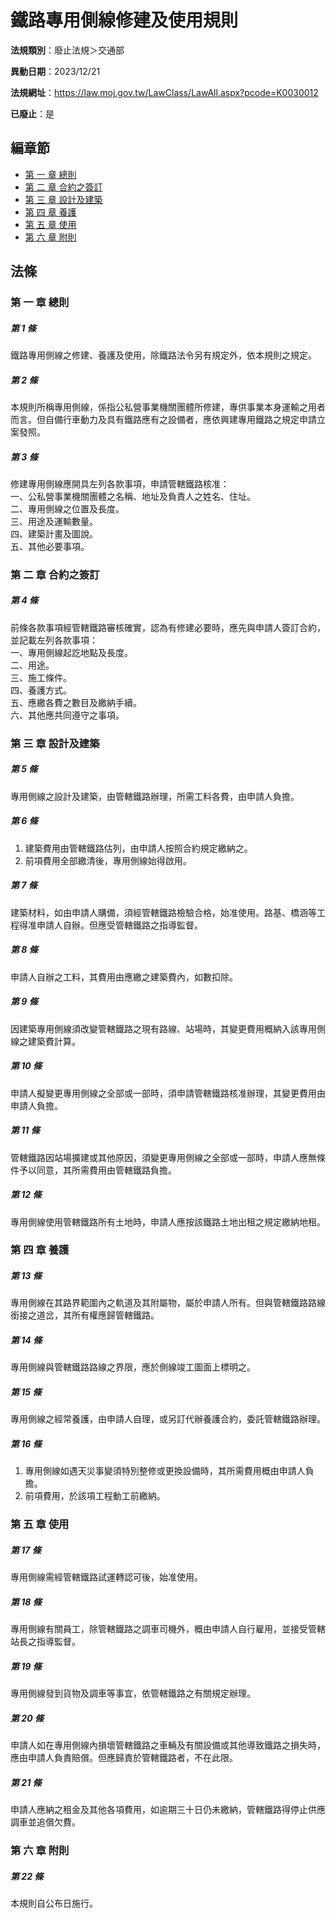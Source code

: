 # 鐵路專用側線修建及使用規則

**法規類別**：廢止法規＞交通部

**異動日期**：2023/12/21  

**法規網址**：https://law.moj.gov.tw/LawClass/LawAll.aspx?pcode=K0030012

**已廢止**：是


## 編章節
* [第 一 章 總則](#第-一-章-總則)
* [第 二 章 合約之簽訂](#第-二-章-合約之簽訂)
* [第 三 章 設計及建築](#第-三-章-設計及建築)
* [第 四 章 養護](#第-四-章-養護)
* [第 五 章 使用](#第-五-章-使用)
* [第 六 章 附則](#第-六-章-附則)
## 法條
### 第 一 章 總則

##### 第 1 條
鐵路專用側線之修建、養護及使用，除鐵路法令另有規定外，依本規則之規定。

##### 第 2 條
本規則所稱專用側線，係指公私營事業機關團體所修建，專供事業本身運輸之用者而言。但自備行車動力及具有鐵路應有之設備者，應依興建專用鐵路之規定申請立案發照。

##### 第 3 條
修建專用側線應開具左列各款事項，申請管轄鐵路核准：  
一、公私營事業機關團體之名稱、地址及負責人之姓名、住址。  
二、專用側線之位置及長度。  
三、用途及運輸數量。  
四、建築計畫及圖說。  
五、其他必要事項。

### 第 二 章 合約之簽訂

##### 第 4 條
前條各款事項經管轄鐵路審核確實，認為有修建必要時，應先與申請人簽訂合約，並記載左列各款事項：  
一、專用側線起訖地點及長度。  
二、用途。  
三、施工條件。  
四、養護方式。  
五、應繳各費之數目及繳納手續。  
六、其他應共同遵守之事項。

### 第 三 章 設計及建築

##### 第 5 條
專用側線之設計及建築，由管轄鐵路辦理，所需工料各費，由申請人負擔。

##### 第 6 條
1. 建築費用由管轄鐵路估列，由申請人按照合約規定繳納之。
1. 前項費用全部繳清後，專用側線始得啟用。

##### 第 7 條
建築材料，如由申請人購備，須經管轄鐵路檢驗合格，始准使用。路基、橋涵等工程得准申請人自辦。但應受管轄鐵路之指導監督。

##### 第 8 條
申請人自辦之工料，其費用由應繳之建築費內，如數扣除。

##### 第 9 條
因建築專用側線須改變管轄鐵路之現有路線、站場時，其變更費用概納入該專用側線之建築費計算。

##### 第 10 條
申請人擬變更專用側線之全部或一部時，須申請管轄鐵路核准辦理，其變更費用由申請人負擔。

##### 第 11 條
管轄鐵路因站場擴建或其他原因，須變更專用側線之全部或一部時，申請人應無條件予以同意，其所需費用由管轄鐵路負擔。

##### 第 12 條
專用側線使用管轄鐵路所有土地時，申請人應按該鐵路土地出租之規定繳納地租。

### 第 四 章 養護

##### 第 13 條
專用側線在其路界範圍內之軌道及其附屬物，屬於申請人所有。但與管轄鐵路路線銜接之道岔，其所有權應歸管轄鐵路。

##### 第 14 條
專用側線與管轄鐵路路線之界限，應於側線竣工圖面上標明之。

##### 第 15 條
專用側線之經常養護，由申請人自理，或另訂代辦養護合約，委託管轄鐵路辦理。

##### 第 16 條
1. 專用側線如遇天災事變須特別整修或更換設備時，其所需費用概由申請人負擔。
1. 前項費用，於該項工程動工前繳納。

### 第 五 章 使用

##### 第 17 條
專用側線需經管轄鐵路試運轉認可後，始准使用。

##### 第 18 條
專用側線有關員工，除管轄鐵路之調車司機外，概由申請人自行雇用，並接受管轄站長之指導監督。

##### 第 19 條
專用側線發到貨物及調車等事宜，依管轄鐵路之有關規定辦理。

##### 第 20 條
申請人如在專用側線內損壞管轄鐵路之車輛及有關設備或其他導致鐵路之損失時，應由申請人負責賠償。但應歸責於管轄鐵路者，不在此限。

##### 第 21 條
申請人應納之租金及其他各項費用，如逾期三十日仍未繳納，管轄鐵路得停止供應調車並追償欠費。

### 第 六 章 附則

##### 第 22 條
本規則自公布日施行。


